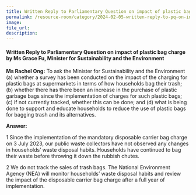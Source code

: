 ```yaml
---
title: Written Reply to Parliamentary Question on impact of plastic bag charge by Ms Grace Fu, Minister for Sustainability and the Environment
permalink: /resource-room/category/2024-02-05-written-reply-to-pq-on-impact-of-plastic-bag-charge/
image:
file_url:
description:
---
```

 
#### Written Reply to Parliamentary Question on impact of plastic bag charge by Ms Grace Fu, Minister for Sustainability and the Environment

**Ms Rachel Ong:** To ask the Minister for Sustainability and the Environment (a) whether a survey has been conducted on the impact of the charging for plastic bags at supermarkets in terms of how households bag their trash; (b) whether there has there been an increase in the purchase of plastic garbage bags since the implementation of charges for such plastic bags; (c) if not currently tracked, whether this can be done; and (d) what is being done to support and educate households to reduce the use of plastic bags for bagging trash and its alternatives.

**Answer:**  

1 Since the implementation of the mandatory disposable carrier bag charge on 3 July 2023, our public waste collectors have not observed any changes in households’ waste disposal habits. Households have continued to bag their waste before throwing it down the rubbish chutes.

2 We do not track the sales of trash bags. The National Environment Agency (NEA) will monitor households’ waste disposal habits and review the impact of the disposable carrier bag charge after a full year of implementation.
